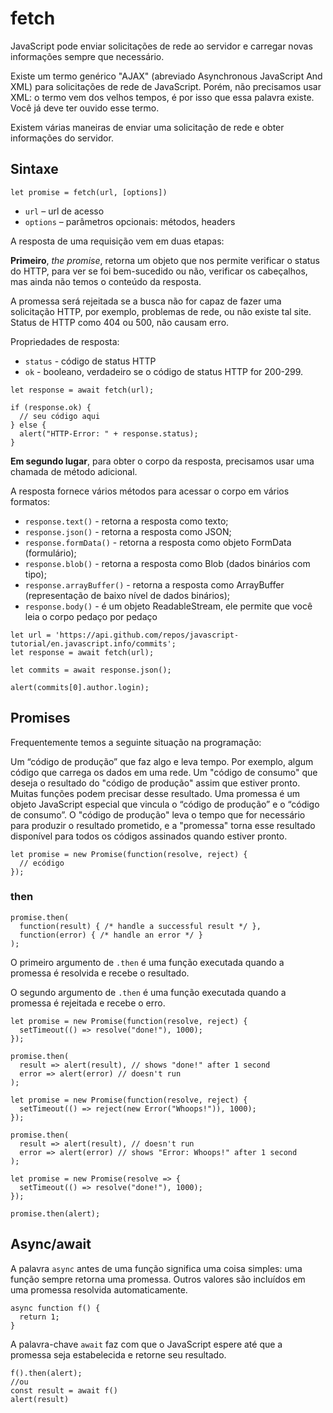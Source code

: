 # fetch

JavaScript pode enviar solicitações de rede ao servidor e carregar novas informações sempre que necessário.

Existe um termo genérico "AJAX" (abreviado Asynchronous JavaScript And XML) para solicitações de rede de JavaScript. Porém, não precisamos usar XML: o termo vem dos velhos tempos, é por isso que essa palavra existe. Você já deve ter ouvido esse termo.

Existem várias maneiras de enviar uma solicitação de rede e obter informações do servidor.

## Sintaxe

```
let promise = fetch(url, [options])
```

* `url` – url de acesso
* `options` – parâmetros opcionais: métodos, headers

A resposta de uma requisição vem em duas etapas:

**Primeiro**, _the promise_, retorna um objeto que nos permite verificar o status do HTTP, para ver se foi bem-sucedido ou não, verificar os cabeçalhos, mas ainda não temos o conteúdo da resposta.

A promessa será rejeitada se a busca não for capaz de fazer uma solicitação HTTP, por exemplo, problemas de rede, ou não existe tal site. Status de HTTP como 404 ou 500, não causam erro.

Propriedades de resposta:
* `status` - código de status HTTP
* `ok` - booleano, verdadeiro se o código de status HTTP for 200-299.

```
let response = await fetch(url);

if (response.ok) {
  // seu código aqui
} else {
  alert("HTTP-Error: " + response.status);
}
```

**Em segundo lugar**, para obter o corpo da resposta, precisamos usar uma chamada de método adicional.

A resposta fornece vários métodos para acessar o corpo em vários formatos:

* `response.text()` - retorna a resposta como texto;
* `response.json()` - retorna a resposta como JSON;
* `response.formData()` - retorna a resposta como objeto FormData (formulário);
* `response.blob()` - retorna a resposta como Blob (dados binários com tipo);
* `response.arrayBuffer()` - retorna a resposta como ArrayBuffer (representação de baixo nível de dados binários);
* `response.body()` - é um objeto ReadableStream, ele permite que você leia o corpo pedaço por pedaço

```
let url = 'https://api.github.com/repos/javascript-tutorial/en.javascript.info/commits';
let response = await fetch(url);

let commits = await response.json();

alert(commits[0].author.login);
```

## Promises

Frequentemente temos a seguinte situação na programação:

Um “código de produção” que faz algo e leva tempo. Por exemplo, algum código que carrega os dados em uma rede.
Um "código de consumo" que deseja o resultado do "código de produção" assim que estiver pronto. Muitas funções podem precisar desse resultado. 
Uma promessa é um objeto JavaScript especial que vincula o “código de produção” e o “código de consumo”. O "código de produção" leva o tempo que for necessário para produzir o resultado prometido, e a "promessa" torna esse resultado disponível para todos os códigos assinados quando estiver pronto.

```
let promise = new Promise(function(resolve, reject) {
  // ecódigo
});
```

### then

```
promise.then(
  function(result) { /* handle a successful result */ },
  function(error) { /* handle an error */ }
);
```

O primeiro argumento de `.then` é uma função executada quando a promessa é resolvida e recebe o resultado.

O segundo argumento de `.then` é uma função executada quando a promessa é rejeitada e recebe o erro.

```
let promise = new Promise(function(resolve, reject) {
  setTimeout(() => resolve("done!"), 1000);
});

promise.then(
  result => alert(result), // shows "done!" after 1 second
  error => alert(error) // doesn't run
);
```

```
let promise = new Promise(function(resolve, reject) {
  setTimeout(() => reject(new Error("Whoops!")), 1000);
});

promise.then(
  result => alert(result), // doesn't run
  error => alert(error) // shows "Error: Whoops!" after 1 second
);
```

```
let promise = new Promise(resolve => {
  setTimeout(() => resolve("done!"), 1000);
});

promise.then(alert);
```

##  Async/await

A palavra `async` antes de uma função significa uma coisa simples: uma função sempre retorna uma promessa. Outros valores são incluídos em uma promessa resolvida automaticamente.

```
async function f() {
  return 1;
}
```

A palavra-chave `await` faz com que o JavaScript espere até que a promessa seja estabelecida e retorne seu resultado.

```
f().then(alert);
//ou
const result = await f()
alert(result)
```
